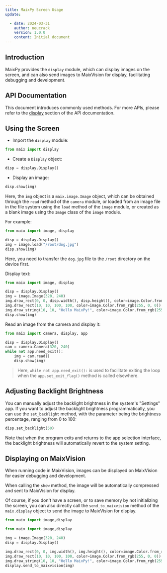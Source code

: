 ```yaml
---
title: MaixPy Screen Usage
update:

  - date: 2024-03-31
    author: neucrack
    version: 1.0.0
    content: Initial document
---
```

## Introduction

MaixPy provides the `display` module, which can display images on the screen, and can also send images to MaixVision for display, facilitating debugging and development.

## API Documentation

This document introduces commonly used methods. For more APIs, please refer to the [display](/api/maix/display.html) section of the API documentation.

## Using the Screen

* Import the `display` module:
```python
from maix import display
```

* Create a `Display` object:
```python
disp = display.Display()
```

* Display an image:
```python
disp.show(img)
```

Here, the `img` object is a `maix.image.Image` object, which can be obtained through the `read` method of the `camera` module, or loaded from an image file in the file system using the `load` method of the `image` module, or created as a blank image using the `Image` class of the `image` module.

For example:
```python
from maix import image, display

disp = display.Display()
img = image.load("/root/dog.jpg")
disp.show(img)
```
Here, you need to transfer the `dog.jpg` file to the `/root` directory on the device first.

Display text:
```python
from maix import image, display

disp = display.Display()
img = image.Image(320, 240)
img.draw_rect(0, 0, disp.width(), disp.height(), color=image.Color.from_rgb(255, 0, 0), thickness=-1)
img.draw_rect(10, 10, 100, 100, color=image.Color.from_rgb(255, 0, 0))
img.draw_string(10, 10, "Hello MaixPy!", color=image.Color.from_rgb(255, 255, 255))
disp.show(img)
```

Read an image from the camera and display it:
```python
from maix import camera, display, app

disp = display.Display()
cam = camera.Camera(320, 240)
while not app.need_exit():
    img = cam.read()
    disp.show(img)
```

> Here, `while not app.need_exit():` is used to facilitate exiting the loop when the `app.set_exit_flag()` method is called elsewhere.

## Adjusting Backlight Brightness

You can manually adjust the backlight brightness in the system's "Settings" app. If you want to adjust the backlight brightness programmatically, you can use the `set_backlight` method, with the parameter being the brightness percentage, ranging from 0 to 100:
```python
disp.set_backlight(50)
```

Note that when the program exits and returns to the app selection interface, the backlight brightness will automatically revert to the system setting.

## Displaying on MaixVision

When running code in MaixVision, images can be displayed on MaixVision for easier debugging and development.

When calling the `show` method, the image will be automatically compressed and sent to MaixVision for display.

Of course, if you don't have a screen, or to save memory by not initializing the screen, you can also directly call the `send_to_maixvision` method of the `maix.display` object to send the image to MaixVision for display.
```python
from maix import image,display

from maix import image,display

img = image.Image(320, 240)
disp = display.Display()

img.draw_rect(0, 0, img.width(), img.height(), color=image.Color.from_rgb(255, 0, 0), thickness=-1)
img.draw_rect(10, 10, 100, 100, color=image.Color.from_rgb(255, 0, 0))
img.draw_string(10, 10, "Hello MaixPy!", color=image.Color.from_rgb(255, 255, 255))
display.send_to_maixvision(img)
```
